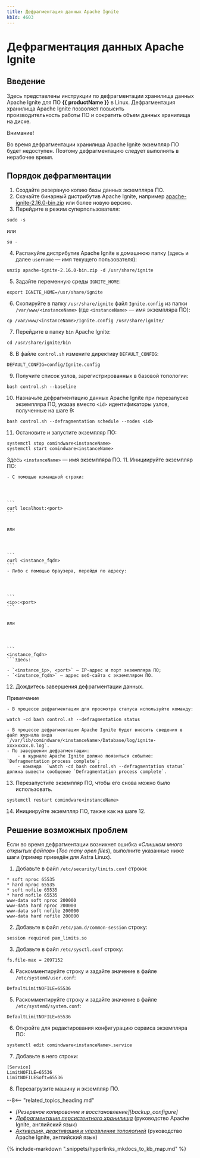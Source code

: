 ```yaml
---
title: Дефрагментация данных Apache Ignite
kbId: 4603
---
```


# Дефрагментация данных Apache Ignite

## Введение

Здесь представлены инструкции по дефрагментации хранилища данных Apache Ignite для ПО **{{ productName }}** в Linux. Дефрагментация хранилища Apache Ignite позволяет повысить производительность работы ПО и сократить объем данных хранилища на диске.

Внимание!

Во время дефрагментации хранилища Apache Ignite экземпляр ПО будет недоступен. Поэтому дефрагментацию следует выполнять в нерабочее время.

## Порядок дефрагментации

1. Создайте резервную копию базы данных экземпляра ПО.
2. Скачайте бинарный дистрибутив Apache Ignite, например [apache-ignite-2.16.0-bin.zip](https://downloads.apache.org/ignite/2.16.0/apache-ignite-2.16.0-bin.zip) или более новую версию.
3. Перейдите в режим суперпользователя:

```
sudo -s
```

или

```
su -
```
4. Распакуйте дистрибутив Apache Ignite в домашнюю папку (здесь и далее `username` — имя текущего пользователя):

```
unzip apache-ignite-2.16.0-bin.zip -d /usr/share/ignite
```
5. Задайте переменную среды `IGNITE_HOME`:

```
export IGNITE_HOME=/usr/share/ignite
```
6. Скопируйте в папку `/usr/share/ignite` файл `Ignite.config` из папки `/var/www/<instanceName>` (где `<instanceName>` — имя экземпляра ПО):

```
cp /var/www/<instanceName>/Ignite.config /usr/share/ignite/
```
7. Перейдите в папку `bin` Apache Ignite:

```
cd /usr/share/ignite/bin
```
8. В файле `control.sh` измените директиву `DEFAULT_CONFIG`:

```
DEFAULT_CONFIG=config/Ignite.config
```
9. Получите список узлов, зарегистрированных в базовой топологии:

```
bash control.sh --baseline
```
10. Назначьте дефрагментацию данных Apache Ignite при перезапуске экземпляра ПО, указав вместо `<id>` идентификаторы узлов, полученные на шаге 9:

```
bash control.sh --defragmentation schedule --nodes <id>
```

11. Остановите и запустите экземпляр ПО:

```
systemctl stop comindware<instanceName>
systemctl start comindware<instanceName>
```

Здесь `<instanceName>` — имя экземпляра ПО.
11. Инициируйте экземпляр ПО:

    - С помощью командной строки:
    
    
    
    
    ```
    curl localhost:<port>
    ```
    
    
    или
    
    
    
    
    ```
    curl <instance_fqdn>
    ```
    - Либо с помощью браузера, перейдя по адресу:
    
    
    
    
    ```
    <ip>:<port>
    ```
    
    
    или
    
    
    
    
    ```
    <instance_fqdn>
    ```Здесь:

    - `<instance_ip>, <port>` — IP-адрес и порт экземпляра ПО;
    - `<instance_fqdn>` — адрес веб-сайта с экземпляром ПО.
12. Дождитесь завершения дефрагментации данных.

Примечание

    - В процессе дефрагментации для просмотра статуса используйте команду:

```
watch -cd bash control.sh --defragmentation status
```

    - В процессе дефрагментации Apache Ignite будет вносить сведения в файл журнала вида `/var/lib/comindware/<instanceName>/Database/log/ignite-xxxxxxxx.0.log`.
    - По завершении дефрагментации:
        - в журнале Apache Ignite должно появиться событие: `Defragmentation process complete`;
        - команда  `watch -cd bash control.sh --defragmentation status` должна вывести сообщение `Defragmentation process complete`.
13. Перезапустите экземпляр ПО, чтобы его снова можно было использовать.

```
systemctl restart comindware<instanceName>
```
14. Инициируйте экземпляр ПО, также как на шаге 12.

## Решение возможных проблем

Если во время дефрагментации возникнет ошибка *«Слишком много открытых файлов»* (*Too many open files*), выполните указанные ниже шаги (пример приведён для Astra Linux).

1. Добавьте в файл `/etc/security/limits.conf` строки:

```
* soft nproc 65535
* hard nproc 65535
* soft nofile 65535
* hard nofile 65535
www-data soft nproc 200000
www-data hard nproc 200000
www-data soft nofile 200000
www-data hard nofile 200000
```
2. Добавьте в файл `/etc/pam.d/common-session` строку:

```
session required pam_limits.so
```
3. Добавьте в файл `/etc/sysctl.conf` строку:

```
fs.file-max = 2097152
```
4. Раскомментируйте строку и задайте значение в файле `/etc/systemd/user.conf`:

```
DefaultLimitNOFILE=65536
```
5. Раскомментируйте строку и задайте значение в файле `/etc/systemd/system.conf`:

```
DefaultLimitNOFILE=65536
```
6. Откройте для редактирования конфигурацию сервиса экземпляра ПО:

```
systemctl edit comindware<instanceName>.service
```
7. Добавьте в него строки:

```
[Service]
LimitNOFILE=65536
LimitNOFILESoft=65536
```
8. Перезагрузите машину и экземпляр ПО.

--8<-- "related_topics_heading.md"

- *[Резервное копирование и восстановление][backup_configure]*
- *[Дефрагментация персистентного хранилища](https://ignite.apache.org/docs/2.11.1/persistence/native-persistence-defragmentation)* (руководство Apache Ignite, английский язык)
- *[Активация, деактивация и управление топологией](https://ignite.apache.org/docs/2.11.1/tools/control-script#activation-deactivation-and-topology-management)* (руководство Apache Ignite, английский язык)


{% include-markdown ".snippets/hyperlinks_mkdocs_to_kb_map.md" %}
